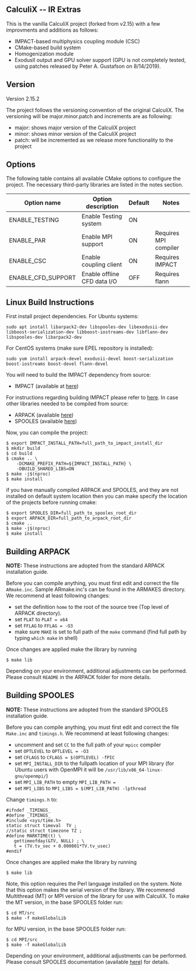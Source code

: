 CalculiX -- IR Extras
---------------------
This is the vanilla CalculiX project (forked from v2.15) with a few improvments and additions as follows:
* IMPACT-based multiphysics coupling module (CSC)
* CMake-based build system
* Homogenization module
* ExodusII output and GPU solver support (GPU is not completely tested, using patches released by Peter A. Gustafson on 8/14/2019).

## Version
Version 2.15.2

The project follows the versioning convention of the original CalculiX. The versioning will be major.minor.patch and increments are as following:
* major: shows major version of the CalculiX project 
* minor: shows minor version of the CalculiX project
* patch: will be incremented as we release more functionality to the project

## Options
The following table contains all available CMake options to configure the project. The necessary third-party libraries are listed in the notes section.

| Option name            | Option description              | Default | Notes                            |
|------------------------|---------------------------------|---------|----------------------------------|
| ENABLE_TESTING         | Enable Testing system           | ON      |                                  |
| ENABLE_PAR             | Enable MPI support              | ON      | Requires MPI compiler            |
| ENABLE_CSC             | Enable coupling client          | ON      | Requires IMPACT                  |
| ENABLE_CFD_SUPPORT     | Enable offline CFD data I/O     | OFF     | Requires flann                   |

## Linux Build Instructions ##
First install project dependencies. For Ubuntu systems:
```
sudo apt install libarpack2-dev libspooles-dev libexodusii-dev libboost-serialization-dev libboost-iostreams-dev libflann-dev libspooles-dev libarpack2-dev
```
For CentOS systems (make sure EPEL repository is installed):

```
sudo yum install arpack-devel exodusii-devel boost-serialization boost-iostreams boost-devel flann-devel
```

You will need to build the IMPACT dependency from source:

* IMPACT (available at [here](https://github.com/IllinoisRocstar/IMPACT))

For instructions regarding building IMPACT please refer to [here](https://github.com/IllinoisRocstar/IMPACT). In case other libraries needed to be compiled from source:

* ARPACK (available [here](https://www.caam.rice.edu/software/ARPACK/SRC/arpack96.tar.gz))
* SPOOLES (available [here](http://www.netlib.org/linalg/spooles/spooles.2.2.tgz))

Now, you can compile the project:

```
$ export IMPACT_INSTALL_PATH=full_path_to_impact_install_dir
$ mkdir build
$ cd build
$ cmake .. \
    -DCMAKE_PREFIX_PATH=${IMPACT_INSTALL_PATH} \
    -DBUILD_SHARED_LIBS=ON 
$ make -j$(nproc) 
$ make install 
```
if you have manually compiled ARPACK and SPOOLES, and they are not installed on default system location then you can make specify the location of the projects before running cmake:

```
$ export SPOOLES_DIR=full_path_to_spooles_root_dir
$ export ARPACK_DIR=full_path_to_arpack_root_dir
$ cmake .. 
$ make -j$(nproc) 
$ make install 
```


## Building ARPACK ##

**NOTE:** These instructions are adopted from the standard ARPACK installation guide.

Before you can compile anything, you must first edit and correct the file `ARmake.inc`. Sample ARmake.inc's can be found in the ARMAKES directory. We recommend at least following changes:
* set the definition `home` to the root of the source tree (Top level of ARPACK directory).
* set `PLAT` to `PLAT = x64`
* set `FFLAG` to `FFLAG = -O3`
* make sure `MAKE` is set to full path of the `make` command (find full path by typing `which make` in shell)

Once changes are applied make the library by running
```
$ make lib
```
Depending on your environment, additional adjustments can be performed. Please consult `README` in the ARPACK folder for more details.


## Building SPOOLES ##

**NOTE:** These instructions are adopted from the standard SPOOLES installation guide.


Before you can compile anything, you must first edit and correct the file `Make.inc` and `timings.h`. We recommend at least following changes:

* uncomment and set `CC` to the full path of your `mpicc` compiler
* set `OPTLEVEL` to `OPTLEVEL = -O3`
* set `CFLAGS` to `CFLAGS = $(OPTLEVEL) -fPIC`
* set `MPI_INSTALL_DIR` to the fullpath location of your MPI library (for Ubuntu users with OpenMPI it will be `/usr/lib/x86_64-linux-gnu/openmpi/`)
* set `MPI_LIB_PATH` to empty `MPI_LIB_PATH =`
* set `MPI_LIBS` to `MPI_LIBS = $(MPI_LIB_PATH) -lpthread`
 
Change `timings.h` to:
```
#ifndef _TIMINGS_
#define _TIMINGS_
#include <sys/time.h>
static struct timeval  TV ;
//static struct timezone TZ ;
#define MARKTIME(t) \
   gettimeofday(&TV, NULL) ; \
   t = (TV.tv_sec + 0.000001*TV.tv_usec)
#endif
```
Once changes are applied make the library by running
```
$ make lib
```
Note, this option requires the Perl language installed on the system. Note that this option makes the serial version of the library. We recommend Multithread (MT) or MPI version of the library for use with CalculiX. To make the MT version, in the base SPOOLES folder run:
```
$ cd MT/src
$ make -f makeGlobalLib
```

for MPU version, in the base SPOOLES folder run:

```
$ cd MPI/src
$ make -f makeGlobalLib
```

Depending on your environment, additional adjustments can be performed. Please consult SPOOLES documentation (available [here](http://www.netlib.org/linalg/spooles/Install.ps.gz)) for details.
